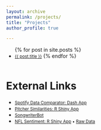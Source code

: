 ```yaml
---
layout: archive
permalink: /projects/
title: "Projects"
author_profile: true

---
```

  <ul>
    {% for post in site.posts %}
      <li>
        <small> <a href="{{ post.url }}">{{ post.title }}</a></small>
    {% endfor %}
<br>
<br>
</li></li></li></li></li></li></li></li></li></li></li></li></ul>

<h1 class="page__title">External Links</h1>
<ul>
<li><small><a href="http://spotify-data-comparator.herokuapp.com/">Spotify Data Comparator: Dash App</a></small></li>
<li><small><a href="https://saisenberg.shinyapps.io/pitch-mix/">Pitcher Similarities: R Shiny App</a></small></li>
<li><small><a href="http://songwriterbot.herokuapp.com">SongwriterBot</a></small></li>
<li><small><a href="https://saisenberg.shinyapps.io/weekly-nfl-sentiment/">NFL Sentiment: R Shiny App</a> • <a href="https://docs.google.com/spreadsheets/d/17FIBsCmEbSYLDrcfK-z7y5cVPAKAWOQPi5a4kl3gCoE/edit#gid=560609653">Raw Data</a></small></li>
</ul>
